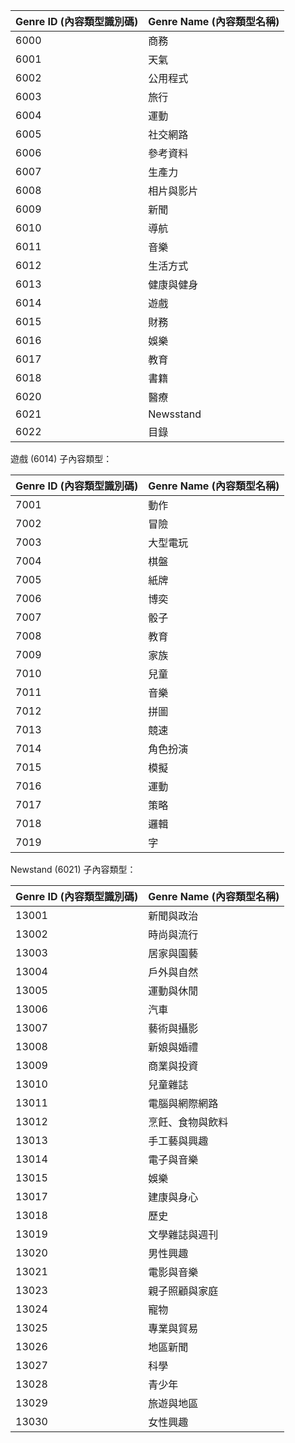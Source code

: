 |Genre ID (內容類型識別碼)|Genre Name (內容類型名稱)|
|---|---|
|6000|商務|
|6001|天氣|
|6002|公用程式|
|6003|旅行|
|6004|運動|
|6005|社交網路|
|6006|參考資料|
|6007|生產力|
|6008|相片與影片|
|6009|新聞|
|6010|導航|
|6011|音樂|
|6012|生活方式|
|6013|健康與健身|
|6014|遊戲|
|6015|財務|
|6016|娛樂|
|6017|教育|
|6018|書籍|
|6020|醫療|
|6021|Newsstand|
|6022|目錄|

遊戲 (6014) 子內容類型：

|Genre ID (內容類型識別碼)|Genre Name (內容類型名稱)|
|---|---|
|7001|動作|
|7002|冒險|
|7003|大型電玩|
|7004|棋盤|
|7005|紙牌|
|7006|博奕|
|7007|骰子|
|7008|教育|
|7009|家族|
|7010|兒童|
|7011|音樂|
|7012|拼圖|
|7013|競速|
|7014|角色扮演|
|7015|模擬|
|7016|運動|
|7017|策略|
|7018|邏輯|
|7019|字|

Newstand (6021) 子內容類型：

|Genre ID (內容類型識別碼)|Genre Name (內容類型名稱)|
|---|---|
|13001|新聞與政治|
|13002|時尚與流行|
|13003|居家與園藝|
|13004|戶外與自然|
|13005|運動與休閒|
|13006|汽車|
|13007|藝術與攝影|
|13008|新娘與婚禮|
|13009|商業與投資|
|13010|兒童雜誌|
|13011|電腦與網際網路|
|13012|烹飪、食物與飲料|
|13013|手工藝與興趣|
|13014|電子與音樂|
|13015|娛樂|
|13017|建康與身心|
|13018|歷史|
|13019|文學雜誌與週刊|
|13020|男性興趣|
|13021|電影與音樂|
|13023|親子照顧與家庭|
|13024|寵物|
|13025|專業與貿易|
|13026|地區新聞|
|13027|科學|
|13028|青少年|
|13029|旅遊與地區|
|13030|女性興趣|

